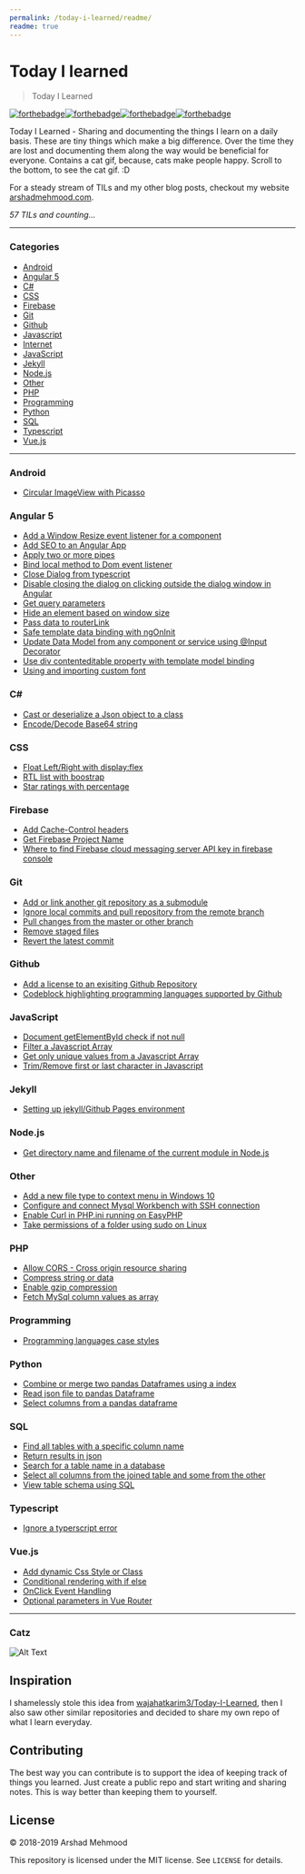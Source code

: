 ```yaml
---
permalink: /today-i-learned/readme/
readme: true
---
```


# Today I learned
> Today I Learned

[![forthebadge](https://forthebadge.com/images/badges/built-with-love.svg)](https://arshadmehmood.com)[![forthebadge](https://forthebadge.com/images/badges/for-you.svg)](https://arshadmehmood.com)[![forthebadge](https://forthebadge.com/images/badges/contains-cat-gifs.svg)](https://arshadmehmood.com)[![forthebadge](https://forthebadge.com/images/badges/uses-badges.svg)](https://arshadmehmood.com)

Today I Learned - Sharing and documenting the things I learn on a daily basis. These are tiny things which make a big difference. Over the time they are lost and documenting them along the way would be beneficial for everyone. Contains a cat gif, because, cats make people happy. Scroll to the bottom, to see the cat gif. :D

For a steady stream of TILs and my other blog posts, checkout my website [arshadmehmood.com](https://arshadmehmood.com).

_57 TILs and counting..._

---

### Categories

* [Android](#android)
* [Angular 5](#angular-5)
* [C#](#c)
* [CSS](#css)
* [Firebase](#firebase)
* [Git](#git)
* [Github](#github)
* [Javascript](#javascript)
* [Internet](#internet)
* [JavaScript](#javascript)
* [Jekyll](#jekyll)
* [Node.js](#nodejs)
* [Other](#other)
* [PHP](#php)
* [Programming](#programming)
* [Python](#python)
* [SQL](#sql)
* [Typescript](#typescript)
* [Vue.js](#vuejs)

---

### Android
- [Circular ImageView with Picasso](android/circular-imageview-with-picasso.md)

### Angular 5
- [Add a Window Resize event listener for a component](angular5/add-window-resize-event-listener-comopnent.md)
- [Add SEO to an Angular App](angular5/add-seo-to-an-angular-app.md)
- [Apply two or more pipes](angular5/apply-more-than-one-pipe.md)
- [Bind local method to Dom event listener](angular5/bind-local-method-to-dom-eventlistener.md)
- [Close Dialog from typescript](angular5/close-dialog-from-typescript.md)
- [Disable closing the dialog on clicking outside the dialog window in Angular](angular5/disable-dialog-close-on-click-outsite.md)
- [Get query parameters](angular5/get-query-parameters.md)
- [Hide an element based on window size](angular5/hide-element-based-on-window-size.md)
- [Pass data to routerLink](angular5/pass-data-to-routerlink.md)
- [Safe template data binding with ngOnInit](angular5/ngOnInit-variable-undefined.md)
- [Update Data Model from any component or service using @Input Decorator](angular5/update-data-model-from-any-component-service-using-input-decorator.md)
- [Use div contenteditable property with template model binding](angular5/use-div-contenteditable-with-template-model-binding.md)
- [Using and importing custom font](angular5/importing-custom-font.md)

### C#
- [Cast or deserialize a Json object to a class](csharp/cast-json-object-to-class.md)
- [Encode/Decode Base64 string](csharp/encode-decode-base64-string.md)

### CSS
- [Float Left/Right with display:flex](css/float-left-right-with-display-flex.md)
- [RTL list with boostrap](css/rtl-list-with-bootstrap.md)
- [Star ratings with percentage](css/star-rating-with-percentage.md)

### Firebase
- [Add Cache-Control headers](firebase/add-cache-control-header.md)
- [Get Firebase Project Name](firebase/get-firebase-app-name.md)
- [Where to find Firebase cloud messaging server API key in firebase console](firebase/where-to-find-firebase-cloud-messaging-server-api-key-in-firebase-console.md)

### Git
- [Add or link another git repository as a submodule](git/add-another-repository-as-submodule.md)
- [Ignore local commits and pull repository from the remote branch](git/ignore-local-commits-and-pull.md)
- [Pull changes from the master or other branch](git/pull-changes-from-the-master-or-other-branch.md)
- [Remove staged files](git/remove-staged-files.md)
- [Revert the latest commit](git/revert-latest-commit.md)

### Github
- [Add a license to an exisiting Github Repository](github/add-a-license-to-existing-repository.md)
- [Codeblock highlighting programming languages supported by Github](github/codeblock-highlighting-languages-supported-by-github.md)

### JavaScript
- [Document getElementById check if not null](javascript/document-getelementbyid-check-if-not-null.md)
- [Filter a Javascript Array](javascript/filter-array.md)
- [Get only unique values from a Javascript Array](javascript/get-unique-array.md)
- [Trim/Remove first or last character in Javascript](javascript/trim-remove-character-from-start-or-end.md)

### Jekyll
- [Setting up jekyll/Github Pages environment](jekyll/setting-up-jekyll-environment.md)

### Node.js
- [Get directory name and filename of the current module in Node.js](nodejs/get-directory-name-and-filename-of-current-module.md)

### Other
- [Add a new file type to context menu in Windows 10](other/add-new-file-type-to-context-menu-in-windows-10.md)
- [Configure and connect Mysql Workbench with SSH connection](other/configure-and-connect-mysql-workbench-with-ssh-connection.md)
- [Enable Curl in PHP.ini running on EasyPHP](other/enable-curl-apache-easyphp.md)
- [Take permissions of a folder using sudo on Linux](other/take-permissions-of-a-folder-sudo.md)

### PHP
- [Allow CORS - Cross origin resource sharing](php/allow-cross-origin-resource-sharing-cors.md)
- [Compress string or data](php/compress-string-data.md)
- [Enable gzip compression](php/enable-gzip-compression.md)
- [Fetch MySql column values as array](php/fetch-mysql-column-values-as-comma-separated-values.md)

### Programming
- [Programming languages case styles](programming/programming-languages-case-styles.md)

### Python
- [Combine or merge two pandas Dataframes using a index](python/combine-pandas-dataframes-on-a-index.md)
- [Read json file to pandas Dataframe](python/read-json-file.md)
- [Select columns from a pandas dataframe](python/select-columns-from-a-pandas-dataframe.md)

### SQL
- [Find all tables with a specific column name](sql/find-all-tables-with-a-specific-column-name.md)
- [Return results in json](sql/return-results-in-json.md)
- [Search for a table name in a database](sql/search-for-table-name-in-a-database.md)
- [Select all columns from the joined table and some from the other](sql/select-all-columns-from-joined-table-and-some-from-other-table.md)
- [View table schema using SQL](sql/view-table-schema-using-sql.md)

### Typescript
- [Ignore a typerscript error](typescript/ignore-a-typescript-error.md)

### Vue.js
- [Add dynamic Css Style or Class](vuejs/add-dynamic-css.md)
- [Conditional rendering with if else](vuejs/conditional-rendering-with-if-else.md)
- [OnClick Event Handling](vuejs/onclick-event-handling.md)
- [Optional parameters in Vue Router](vuejs/vue-router-optional-paramters.md)

---
### Catz
![Alt Text](https://media.giphy.com/media/vFKqnCdLPNOKc/giphy.gif)

## Inspiration
I shamelessly stole this idea from [wajahatkarim3/Today-I-Learned](https://github.com/wajahatkarim3/Today-I-Learned), then I also saw other similar repositories and decided to share my own repo of what I learn everyday.

## Contributing

The best way you can contribute is to support the idea of keeping track of things you learned. Just create a public repo and start writing and sharing notes. This is way better than keeping them to yourself.

## License

&copy; 2018-2019 Arshad Mehmood

This repository is licensed under the MIT license. See `LICENSE` for
details.
